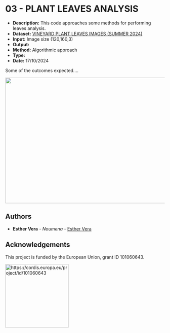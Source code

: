 # 03 - PLANT LEAVES ANALYSIS

- **Description:** This code approaches some methods for performing leaves analysis.
- **Dataset:** [VINEYARD PLANT LEAVES IMAGES (SUMMER 2024)](https://zenodo.org/records/13944498)
- **Input:** Image size (120,160,3)
- **Output:** 
- **Method:** Algorithmic approach
- **Type:** 
- **Date:** 17/10/2024


Some of the outcomes expected....
<p align="center">
  <img src="" width=700 height=396>
</p>





## Authors

* **Esther Vera** - *Noumena* - [Esther Vera](https://github.com/EstherNoumena)


## Acknowledgements
This project is funded by the European Union, grant ID 101060643.

<img src="https://rea.ec.europa.eu/sites/default/files/styles/oe_theme_medium_no_crop/public/2021-04/EN-Funded%20by%20the%20EU-POS.jpg" alt="https://cordis.europa.eu/project/id/101060643" width="200"/>
